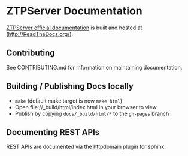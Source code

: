 ZTPServer Documentation
========================

[ZTPServer official documentation](http://http://ztpserver.readthedocs.org/) is built and hosted at (http://ReadTheDocs.org/).

Contributing
------------

See CONTRIBUTING.md for information on maintaining documentation.

Building / Publishing Docs locally
----------------------------------

* `make` \(default make target is now `make html`\)
* Open file://_build/html/index.html in your browser to view.
* Publish by copying `docs/_build/html/*` to the `gh-pages` branch

Documenting REST APIs
---------------------

REST APIs are documented via the [httpdomain](https://pythonhosted.org/sphinxcontrib-httpdomain/) plugin for sphinx.

